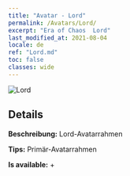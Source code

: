 ```yaml
---
title: "Avatar - Lord"
permalink: /Avatars/Lord/
excerpt: "Era of Chaos  Lord"
last_modified_at: 2021-08-04
locale: de
ref: "Lord.md"
toc: false
classes: wide
---
```

 ![Lord](/images/a/bg_head_mainView.png)

## Details

 **Beschreibung:** Lord-Avatarrahmen 

 **Tips:** Primär-Avatarrahmen 

 **Is available:**  + 

